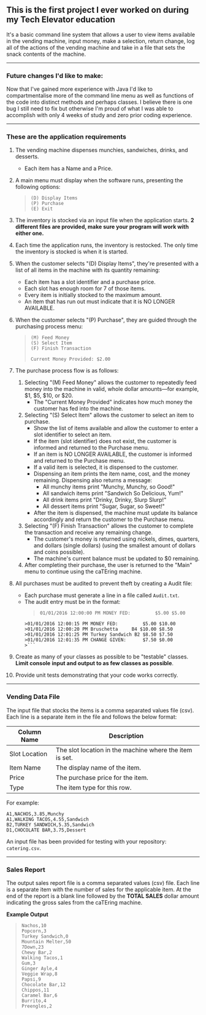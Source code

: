 ## This is the first project I ever worked on during my Tech Elevator education

It's a basic command line system that allows a user to view items available in the vending machine, input money, make a selection, return change, log all of the actions of the vending machine and take in a file that sets the snack contents of the machine.

___

### Future changes I'd like to make:
Now that I've gained more experience with Java I'd like to compartmentalise more of the command line menu as well as functions of the code into distinct methods and perhaps classes. I believe there is one bug I still need to fix but otherwise I'm proud of what I was able to accomplish with only 4 weeks of study and zero prior coding experience.
___

### These are the application requirements

1. The vending machine dispenses munchies, sandwiches, drinks, and desserts.
   - Each item has a Name and a Price.
2. A main menu must display when the software runs, presenting the following options:
    > ```
    > (D) Display Items
    > (P) Purchase
    > (E) Exit
    > ```
3. The inventory is stocked via an input file when the application starts.  **2 different files are provided, make sure your program will work with either one.**
4. Each time the application runs, the inventory is restocked.  The only time the inventory is stocked is when it is started.
5. When the customer selects "(D) Display Items", they're presented
   with a list of all items in the machine with its quantity remaining:
   
    - Each item has a slot identifier and a purchase price.
    - Each slot has enough room for 7 of those items.
    - Every item is initially stocked to the maximum amount.
    - An item that has run out must indicate that it is NO LONGER AVAILABLE.
6. When the customer selects "(P) Purchase", they are guided through the purchasing
   process menu:
   
    >```
    >(M) Feed Money
    >(S) Select Item
    >(F) Finish Transaction
    >
    > Current Money Provided: $2.00
    >```
7. The purchase process flow is as follows:
    1. Selecting "(M) Feed Money" allows the customer to repeatedly feed money into the
       machine in valid, whole dollar amounts—for example, $1, $5, $10, or $20.
        - The "Current Money Provided" indicates how much money the customer
        has fed into the machine.
    2. Selecting "(S) Select Item" allows the customer to select an item to
       purchase.
        - Show the list of items available and allow the customer to enter
        a slot identifier to select an item.
        - If the item (slot identifier) does not exist, the customer is informed and returned
        to the Purchase menu.
        - If an item is NO LONGER AVAILABLE, the customer is informed and returned to the
        Purchase menu.
        - If a valid item is selected, it is dispensed to the customer.
        - Dispensing an item prints the item name, cost, and the money
        remaining. Dispensing also returns a message:
          - All munchy items print "Munchy, Munchy, so Good!"
          - All sandwich items print "Sandwich So Delicious, Yum!"
          - All drink items print "Drinky, Drinky, Slurp Slurp!"
          - All dessert items print "Sugar, Sugar, so Sweet!"
        - After the item is dispensed, the machine must update its balance
        accordingly and return the customer to the Purchase menu.
    3. Selecting "(F) Finish Transaction" allows the customer to complete the
       transaction and receive any remaining change.
        - The customer's money is returned using nickels, dimes, quarters, and dollars (single dollars)
        (using the smallest amount of dollars and coins possible).
        - The machine's current balance must be updated to $0 remaining.
    4. After completing their purchase, the user is returned to the "Main" menu to
    continue using the caTEring machine.
8. All purchases must be audited to prevent theft by creating a Audit file:
   - Each purchase must generate a line in a file called `Audit.txt`.
   - The audit entry must be in the format:
        >```
        > 01/01/2016 12:00:00 PM MONEY FED:         $5.00 $5.00
         >01/01/2016 12:00:15 PM MONEY FED:         $5.00 $10.00
         >01/01/2016 12:00:20 PM Bruschetta     B4 $10.00 $8.50
         >01/01/2016 12:01:25 PM Turkey Sandwich B2 $8.50 $7.50
         >01/01/2016 12:01:35 PM CHANGE GIVEN:      $7.50 $0.00
         >```
9. Create as many of your classes as possible to be "testable" classes. **Limit console**
**input and output to as few classes as possible**.
10. Provide unit tests demonstrating that your code works correctly.
___

### Vending Data File
The input file that stocks the items is a comma separated values file (csv). Each line is a separate item in the file and follows the below format:

 Column Name   | Description 
----------------|-------------
 Slot Location | The slot location in the machine where the item is set. 
 Item Name | The display name of the item.                
 Price         | The purchase price for the item.                             
 Type          | The item type for this row.                                 

For example:

```
A1,NACHOS,3.85,Munchy
A1,WALKING TACOS,4.55,Sandwich
B2,TURKEY SANDWICH,5.35,Sandwich
D1,CHOCOLATE BAR,3.75,Dessert
```

An input file has been provided for testing with your repository: `catering.csv`.

---
### Sales Report
The output sales report file is a comma separated values (csv) file. Each line is a separate item with the number of sales for the applicable item. At the end of the report is a blank line followed by the **TOTAL SALES** dollar amount indicating the gross sales from the caTEring machine.

**Example Output**

>```
>Nachos,10
>Popcorn,3
>Turkey Sandwich,0
>Mountain Melter,50
>7Down,23
>Chewy Bar,2
>Walking Tacos,1
>Gum,3
>Ginger Ayle,4
>Veggie Wrap,8
>Papsi,9
>Chocolate Bar,12
>Chippos,11
>Caramel Bar,6
>Burrito,4
>Preengles,2
>```
